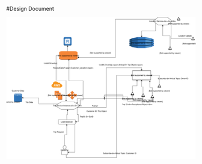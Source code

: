#Design Document

![Design Diagram](https://github.com/ashwanikumar04/ha-careem/blob/master/Careem.svg)
